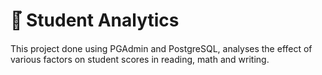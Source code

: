 <h1> 📓๋ Student Analytics </h1>
This project done using PGAdmin and PostgreSQL, analyses the effect of various factors on student scores in reading, math and writing. 
